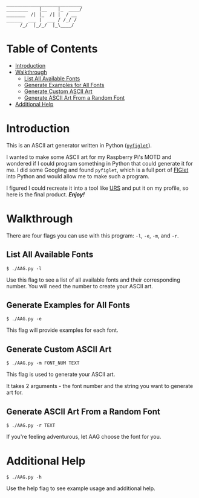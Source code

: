     ____________________________
    ________    |__    |_  ____/
    _______  /| |_  /| |  / __  
    ______  ___ |  ___ / /_/ /  
         /_/  |_/_/  |_\____/   

# Table of Contents

* [Introduction](#introduction)
* [Walkthrough](#walkthrough)
    + [List All Available Fonts](#list-all-available-fonts)
    + [Generate Examples for All Fonts](#generate-examples-for-all-fonts)
    + [Generate Custom ASCII Art](#generate-custom-ascii-art)
    + [Generate ASCII Art From a Random Font](#generate-ascii-art-from-a-random-font)
* [Additional Help](#additional-help)

# Introduction

This is an ASCII art generator written in Python ([`pyfiglet`][PyFiglet]).

I wanted to make some ASCII art for my Raspberry Pi's MOTD and wondered if I could program something in Python that could generate it for me. I did some Googling and found `pyfiglet`, which is a full port of [FIGlet][FIGlet] into Python and would allow me to make such a program. 

I figured I could recreate it into a tool like [URS][URS] and put it on my profile, so here is the final product. ***Enjoy!***

# Walkthrough

There are four flags you can use with this program: `-l`, `-e`, `-m`, and `-r`.

## List All Available Fonts

`$ ./AAG.py -l`

Use this flag to see a list of all available fonts and their corresponding number. You will need the number to create your ASCII art.

## Generate Examples for All Fonts

`$ ./AAG.py -e`

This flag will provide examples for each font. 

## Generate Custom ASCII Art

`$ ./AAG.py -m FONT_NUM TEXT`

This flag is used to generate your ASCII art.

It takes 2 arguments - the font number and the string you want to generate art for.

## Generate ASCII Art From a Random Font

`$ ./AAG.py -r TEXT`

If you're feeling adventurous, let AAG choose the font for you.

# Additional Help

`$ ./AAG.py -h`

Use the help flag to see example usage and additional help.

<!-- LINKS -->
[PyFiglet]: https://pypi.org/project/pyfiglet/
[FIGlet]: http://www.figlet.org/
[URS]: https://github.com/JosephLai241/URS